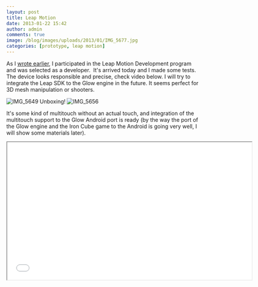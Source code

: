 ```yaml
---
layout: post
title: Leap Motion
date: 2013-01-22 15:42
author: admin
comments: true
image: /blog/images/uploads/2013/01/IMG_5677.jpg
categories: [prototype, leap motion]
---
```


As I <a href="http://glow3d.com/blog/leap%20motion/2012/12/23/leap-motion.html">wrote earlier</a>, I participated in the Leap Motion Development program and was selected as a developer.  It's arrived today and I made some tests. The device looks responsible and precise, check video below. I will try to integrate the Leap SDK to the Glow engine in the future. It seems perfect for 3D mesh manipulation or shooters.

<img class="image featured" alt="IMG_5649" src="/blog/images/uploads/2013/01/IMG_5649.jpg"/>
Unboxing!

<img class="image featured" alt="IMG_5656" src="/blog/images/uploads/2013/01/IMG_5656.jpg"/>

It's some kind of multitouch without an actual touch, and integration of the multitouch support to the Glow Android port is ready (by the way the port of the Glow engine and the Iron Cube game to the Android is going very well, I will show some materials later).
<div class="videoWrapper"><iframe src="//www.youtube.com/embed/y1zIgzqq1gw" height="360" width="640"></iframe></div>
